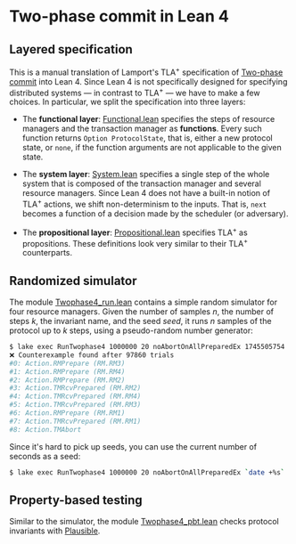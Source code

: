 # Two-phase commit in Lean 4

## Layered specification

This is a manual translation of Lamport's TLA<sup>+</sup> specification of
[Two-phase commit][] into Lean 4. Since Lean 4 is not specifically designed for
specifying distributed systems &mdash; in contrast to TLA<sup>+</sup> &mdash; we
have to make a few choices. In particular, we split the specification into three
layers:

 - The **functional layer**: [Functional.lean][] specifies the steps of resource
 managers and the transaction manager as **functions**. Every such function
 returns `Option ProtocolState`, that is, either a new protocol state, or
 `none`, if the function arguments are not applicable to the given state.
 
 - The **system layer**: [System.lean][] specifies a single step of the whole
 system that is composed of the transaction manager and several resource
 managers.  Since Lean 4 does not have a built-in notion of TLA<sup>+</sup>
 actions, we shift non-determinism to the inputs. That is, `next` becomes a
 function of a decision made by the scheduler (or adversary).
 
 - The **propositional layer**: [Propositional.lean][] specifies TLA<sup>+</sup>
 as propositions. These definitions look very similar to their TLA<sup>+</sup>
 counterparts.

## Randomized simulator

The module [Twophase4_run.lean][] contains a simple random simulator for four
resource managers. Given the number of samples $n$, the number of steps $k$, the
invariant name, and the seed $seed$, it runs $n$ samples of the protocol up to
$k$ steps, using a pseudo-random number generator:

```sh
$ lake exec RunTwophase4 1000000 20 noAbortOnAllPreparedEx 1745505754
❌ Counterexample found after 97860 trials
#0: Action.RMPrepare (RM.RM3)
#1: Action.RMPrepare (RM.RM4)
#2: Action.RMPrepare (RM.RM2)
#3: Action.TMRcvPrepared (RM.RM2)
#4: Action.TMRcvPrepared (RM.RM4)
#5: Action.TMRcvPrepared (RM.RM3)
#6: Action.RMPrepare (RM.RM1)
#7: Action.TMRcvPrepared (RM.RM1)
#8: Action.TMAbort
```

Since it's hard to pick up seeds, you can use the current number of seconds as a
seed:

```sh
$ lake exec RunTwophase4 1000000 20 noAbortOnAllPreparedEx `date +%s`
```

## Property-based testing

Similar to the simulator, the module [Twophase4_pbt.lean][] checks protocol
invariants with [Plausible][].

[Two-phase commit]: https://github.com/tlaplus/Examples/blob/master/specifications/transaction_commit/TwoPhase.tla
[Functional.lean]: ./Twophase/Functional.lean
[Propositional.lean]: ./Twophase/Propositional.lean
[System.lean]: ./Twophase/System.lean
[Twophase4_run.lean]: ./Twophase4_run.lean
[Twophase4_pbt.lean]: ./Twophase4_pbt.lean
[Plausible]: https://github.com/leanprover-community/plausible